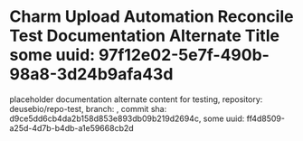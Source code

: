 # Charm Upload Automation Reconcile Test Documentation Alternate Title some uuid: 97f12e02-5e7f-490b-98a8-3d24b9afa43d
 placeholder documentation alternate content for testing,  repository: deusebio/repo-test,  branch: ,  commit sha: d9ce5dd6cb4da2b158d853e893db09b219d2694c,  some uuid: ff4d8509-a25d-4d7b-b4db-a1e59668cb2d